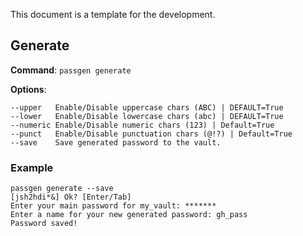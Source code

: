 This document is a template for the development.

## Generate

**Command**: ``passgen generate``

**Options**:
```
--upper   Enable/Disable uppercase chars (ABC) | DEFAULT=True
--lower   Enable/Disable lowercase chars (abc) | DEFAULT=True
--numeric Enable/Disable numeric chars (123) | Default=True
--punct   Enable/Disable punctuation chars (@!?) | Default=True
--save    Save generated password to the vault.
```

### Example

```
passgen generate --save 
[jsh2hdi*&] Ok? [Enter/Tab]
Enter your main password for my_vault: *******
Enter a name for your new generated password: gh_pass
Password saved!
```

